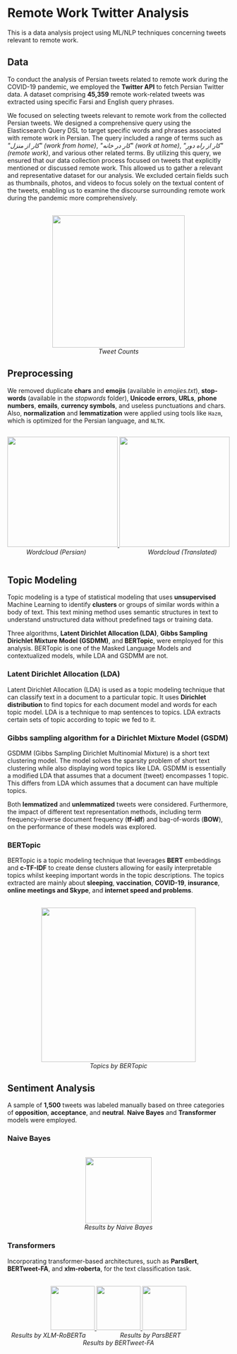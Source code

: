 # Remote Work Twitter Analysis
This is a data analysis project using ML/NLP techniques concerning tweets relevant to remote work.

## Data
To conduct the analysis of Persian tweets related to remote work during the COVID-19 pandemic, we employed the **Twitter API** to fetch Persian Twitter data. A dataset comprising **45,359** remote work-related tweets was extracted using specific Farsi and English query phrases.

We focused on selecting tweets relevant to remote work from the collected Persian tweets. We designed a comprehensive query using the Elasticsearch Query DSL to target specific words and phrases associated with remote work in Persian. The query included a range of terms such as *"کار از منزل" (work from home)*, *"کار در خانه" (work at home)*, *"کار از راه دور" (remote work)*, and various other related terms. By utilizing this query, we ensured that our data collection process focused on tweets that explicitly mentioned or discussed remote work. This allowed us to gather a relevant and representative dataset for our analysis. We excluded certain fields such as thumbnails, photos, and videos to focus solely on the textual content of the tweets, enabling us to examine the discourse surrounding remote work during the pandemic more comprehensively.

<p align="center">
  <br/>
  <a href="https://www.linkpicture.com/view.php?img=LPic65252a921aaad611372850">
    <img src="TweetCounts.png" height="300" />
  </a>
  <br/>
  <em>Tweet Counts</em>
</p>

## Preprocessing

We removed duplicate **chars** and **emojis** (available in *emojies.txt*), **stop-words** (available in the *stopwords* folder), **Unicode errors**, **URLs**, **phone numbers**, **emails**, **currency symbols**, and useless punctuations and chars. Also, **normalization** and **lemmatization** were applied using tools like `Hazm`, which is optimized for the Persian language, and `NLTK`.

<p align="center" style="display: inline-block; text-align: center;">
    <a href="https://www.linkpicture.com/view.php?img=LPic65251f49c343a464832547">
      <img src="https://www.linkpicture.com/q/wordcloud.png" height="250" />
    </a>
    <a href="https://www.linkpicture.com/view.php?img=LPic65252149d2621979188254">
      <img src="https://www.linkpicture.com/q/wordcloud_translated.png" height="250" />
    </a>
    <br/>
    <em align="center">&emsp;&emsp;&emsp;Wordcloud (Persian)&emsp;&emsp;&emsp;&emsp;&emsp;&emsp;&emsp;&emsp;&emsp;&emsp;Wordcloud (Translated)&emsp;&emsp;</em>
  <br/>
</p>


## Topic Modeling
Topic modeling is a type of statistical modeling that uses **unsupervised** Machine Learning to identify **clusters** or groups of similar words within a body of text. This text mining method uses semantic structures in text to understand unstructured data without predefined tags or training data.

Three algorithms, **Latent Dirichlet Allocation (LDA)**, **Gibbs Sampling Dirichlet Mixture Model (GSDMM)**, and **BERTopic**, were employed for this analysis. BERTopic is one of the Masked Language Models and contextualized models, while LDA and GSDMM are not.

### Latent Dirichlet Allocation (LDA)
Latent Dirichlet Allocation (LDA) is used as a topic modeling technique that can classify text in a document to a particular topic. It uses **Dirichlet distribution** to find topics for each document model and words for each topic model. LDA is a technique to map sentences to topics. LDA extracts certain sets of topic according to topic we fed to it.

### Gibbs sampling algorithm for a Dirichlet Mixture Model (GSDM)
GSDMM (Gibbs Sampling Dirichlet Multinomial Mixture) is a short text clustering model. The model solves the sparsity problem of short text clustering while also displaying word topics like LDA. GSDMM is essentially a modified LDA that assumes that a document (tweet) encompasses 1 topic. This differs from LDA which assumes that a document can have multiple topics. 

Both **lemmatized** and **unlemmatized** tweets were considered. Furthermore, the impact of different text representation methods, including term frequency-inverse document frequency (**tf-idf**) and bag-of-words (**BOW**), on the performance of these models was explored.

### BERTopic
BERTopic is a topic modeling technique that leverages **BERT** embeddings and **c-TF-IDF** to create dense clusters allowing for easily interpretable topics whilst keeping important words in the topic descriptions. The topics extracted are mainly about **sleeping**, **vaccination**, **COVID-19**, **insurance**, **online meetings and Skype**, and **internet speed and problems**.

<p align="center">
  <br/>
  <a href="https://www.linkpicture.com/view.php?img=LPic65253ec1b6bf2268875083">
    <img src="https://www.linkpicture.com/q/Screenshot-242.png" height="350" />
  </a>
  <br/>
  <em>Topics by BERTopic</em>
</p>

## Sentiment Analysis
A sample of **1,500** tweets was labeled manually based on three categories of **opposition**, **acceptance**, and **neutral**. **Naive Bayes** and **Transformer** models were employed.

### Naive Bayes
<p align="center">
  <br/>
  <a href="https://www.linkpicture.com/view.php?img=LPic652543c03e831742018628">
    <img src="https://www.linkpicture.com/q/NaiveBayes.png" height="150" />
  </a>
  <br/>
  <em>Results by Naive Bayes</em>
</p>


### Transformers
Incorporating transformer-based architectures, such as **ParsBert**, **BERTweet-FA**, and **xlm-roberta**, for the text classification task.
<p align="center">
  <br/>
  <a href="https://www.linkpicture.com/view.php?img=LPic65254518742381685913131">
    <img src="https://www.linkpicture.com/q/xlm-roberta.png" height="100" />
  </a>
  <a href="https://www.linkpicture.com/view.php?img=LPic6525462590dfa938751309">
    <img src="https://www.linkpicture.com/q/ParsBERT.png" height="100" />
  </a>
  <a href="https://www.linkpicture.com/view.php?img=LPic652545a98eaa52047570721">
    <img src="https://www.linkpicture.com/q/BERTweet-FA.png" height="100" />
  </a>
  <br/>
  <em>Results by XLM-RoBERTa &emsp;&emsp;&emsp;&emsp;&emsp; Results by ParsBERT &emsp;&emsp;&emsp;&emsp;&emsp;&emsp;&emsp; Results by BERTweet-FA</em>
</p>
